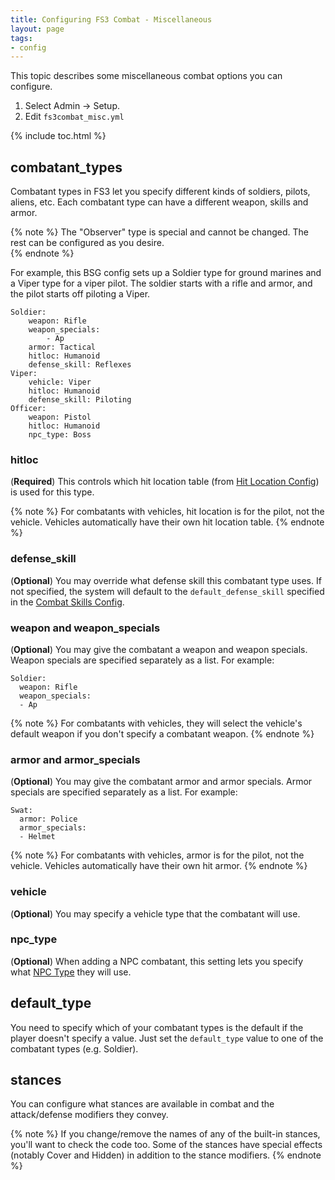```yaml
---
title: Configuring FS3 Combat - Miscellaneous
layout: page
tags:
- config
---
```


This topic describes some miscellaneous combat options you can configure.

1. Select Admin -> Setup.
2. Edit `fs3combat_misc.yml` 

{% include toc.html %}

## combatant_types

Combatant types in FS3 let you specify different kinds of soldiers, pilots, aliens, etc.  Each combatant type can have a different weapon, skills and armor.  

{% note %} 
The "Observer" type is special and cannot be changed.  The rest can be configured as you desire.  
{% endnote %}

For example, this BSG config sets up a Soldier type for ground marines and a Viper type for a viper pilot.  The soldier starts with a rifle and armor, and the pilot starts off piloting a Viper.

    Soldier:
        weapon: Rifle
        weapon_specials: 
            - Ap
        armor: Tactical
        hitloc: Humanoid
        defense_skill: Reflexes
    Viper:
        vehicle: Viper
        hitloc: Humanoid
        defense_skill: Piloting
    Officer:
        weapon: Pistol
        hitloc: Humanoid
        npc_type: Boss

### hitloc

(**Required**)  This controls which hit location table (from [Hit Location Config](/tutorials/config/fs3combat_hitloc.html)) is used for this type.

{% note %} 
For combatants with vehicles, hit location is for the pilot, not the vehicle.  Vehicles automatically have their own hit location table.
{% endnote %}

### defense_skill

(**Optional**) You may override what defense skill this combatant type uses.  If not specified, the system will default to the `default_defense_skill` specified in the [Combat Skills Config](/tutorials/config/fs3combat_skills.html).

### weapon and weapon_specials

(**Optional**) You may give the combatant a weapon and weapon specials.  Weapon specials are specified separately as a list.  For example:

    Soldier:
      weapon: Rifle
      weapon_specials:
      - Ap

{% note %} 
For combatants with vehicles, they will select the vehicle's default weapon if you don't specify a combatant weapon.
{% endnote %}

### armor and armor_specials

(**Optional**) You may give the combatant armor and armor specials.  Armor specials are specified separately as a list.  For example:

    Swat:
      armor: Police
      armor_specials:
      - Helmet

{% note %} 
For combatants with vehicles, armor is for the pilot, not the vehicle.  Vehicles automatically have their own hit armor.
{% endnote %}

### vehicle

(**Optional**) You may specify a vehicle type that the combatant will use.

### npc_type

(**Optional**) When adding a NPC combatant, this setting lets you specify what [NPC Type]({{site.baseurl}}/tutorials/config/fs3combat_npcs.html) they will use. 

## default_type

You need to specify which of your combatant types is the default if the player doesn't specify a value.  Just set the `default_type` value to one of the combatant types (e.g. Soldier).

## stances

You can configure what stances are available in combat and the attack/defense modifiers they convey.  

{% note %} 
If you change/remove the names of any of the built-in stances, you'll want to check the code too.  Some of the stances have special effects (notably Cover and Hidden) in addition to the stance modifiers.
{% endnote %}